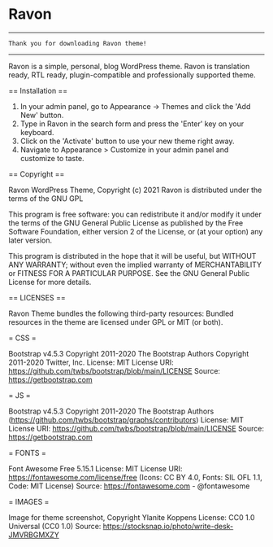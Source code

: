 # Ravon

-------------------------------------------------------
    Thank you for downloading Ravon theme!
-------------------------------------------------------

 Ravon is a simple, personal, blog WordPress theme. Ravon is translation ready, RTL ready, plugin-compatible and professionally supported theme.
 
 == Installation ==

1. In your admin panel, go to Appearance -> Themes and click the 'Add New' button.
2. Type in Ravon in the search form and press the 'Enter' key on your keyboard.
3. Click on the 'Activate' button to use your new theme right away.
4. Navigate to Appearance > Customize in your admin panel and customize to taste.


== Copyright ==

Ravon WordPress Theme, Copyright (c) 2021
Ravon is distributed under the terms of the GNU GPL

This program is free software: you can redistribute it and/or modify
it under the terms of the GNU General Public License as published by
the Free Software Foundation, either version 2 of the License, or
(at your option) any later version.

This program is distributed in the hope that it will be useful,
but WITHOUT ANY WARRANTY; without even the implied warranty of
MERCHANTABILITY or FITNESS FOR A PARTICULAR PURPOSE. See the
GNU General Public License for more details.

== LICENSES ==

Ravon Theme bundles the following third-party resources:
Bundled resources in the theme are licensed under GPL or MIT (or both).

= CSS =

Bootstrap v4.5.3
Copyright 2011-2020 The Bootstrap Authors
Copyright 2011-2020 Twitter, Inc.
License: MIT
License URI: https://github.com/twbs/bootstrap/blob/main/LICENSE
Source: https://getbootstrap.com

= JS =

Bootstrap v4.5.3
Copyright 2011-2020 The Bootstrap Authors (https://github.com/twbs/bootstrap/graphs/contributors)
License: MIT
License URI: https://github.com/twbs/bootstrap/blob/main/LICENSE
Source: https://getbootstrap.com

= FONTS =

Font Awesome Free 5.15.1
License: MIT
License URI: https://fontawesome.com/license/free (Icons: CC BY 4.0, Fonts: SIL OFL 1.1, Code: MIT License)
Source: https://fontawesome.com - @fontawesome

= IMAGES =

Image for theme screenshot, Copyright Ylanite Koppens
License: CC0 1.0 Universal (CC0 1.0)
Source: https://stocksnap.io/photo/write-desk-JMVRBGMXZY
